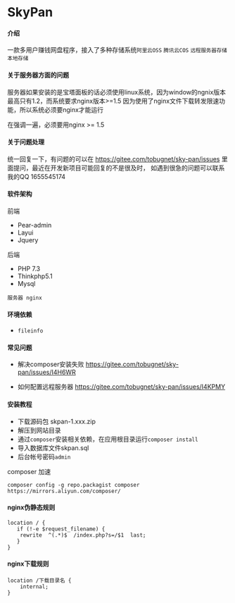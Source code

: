 # SkyPan

#### 介绍
一款多用户赚钱网盘程序，接入了多种存储系统`阿里云OSS` `腾讯云COS` `远程服务器存储` `本地存储`

#### 关于服务器方面的问题

服务器如果安装的是宝塔面板的话必须使用linux系统，因为window的ngnix版本最高只有1.2，而系统要求nginx版本>=1.5 因为使用了nginx文件下载转发限速功能，所以系统必须要nginx才能运行

在强调一遍，必须要用nginx >= 1.5

#### 关于问题处理
统一回复一下，有问题的可以在 https://gitee.com/tobugnet/sky-pan/issues 里面提问，最近在开发新项目可能回复的不是很及时，
如遇到很急的问题可以联系我的QQ 1655545174

#### 软件架构
前端
* Pear-admin
* Layui
* Jquery

后端
* PHP 7.3
* Thinkphp5.1
* Mysql

`服务器 nginx`

#### 环境依赖
* `fileinfo`

#### 常见问题

* 解决composer安装失败
https://gitee.com/tobugnet/sky-pan/issues/I4H6WR

* 如何配置远程服务器
https://gitee.com/tobugnet/sky-pan/issues/I4KPMY


#### 安装教程

* 下载源码包 skpan-1.xxx.zip
* 解压到网站目录
* 通过`composer`安装相关依赖，在应用根目录运行`composer install`
* 导入数据库文件skpan.sql
* 后台帐号密码`admin`

composer 加速
```
composer config -g repo.packagist composer https://mirrors.aliyun.com/composer/
```


#### nginx伪静态规则
```
location / { 
   if (!-e $request_filename) {
   	rewrite  ^(.*)$  /index.php?s=/$1  last;
   }
}
```
#### nginx下载规则
```
location /下载目录名 {
    internal;
}
```


